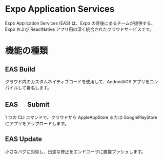 # Expo Application Services

Expo Application Services (EAS) は、Expo の背後にあるチームが提供する、Expo および ReactNative アプリ用の深く統合されたクラウドサービスです。

# 機能の種類

## EAS Build

クラウド内のカスタムネイティブコードを使用して、Android/iOS アプリをコンパイルして署名します。

## EAS 　 Submit

1 つの CLI コマンドで、クラウドから AppleAppStore または GooglePlayStore にアプリをアップロードします。

## EAS Update

小さなバグに対処し、迅速な修正をエンドユーザに直接プッシュします。
